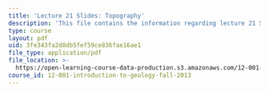 ```yaml
---
title: 'Lecture 21 Slides: Topography'
description: 'This file contains the information regarding lecture 21 Slides: Topography.'
type: course
layout: pdf
uid: 3fe343fa2d8db5fef59ce836fae16ae1
file_type: application/pdf
file_location: >-
  https://open-learning-course-data-production.s3.amazonaws.com/12-001-introduction-to-geology-fall-2013/3fe343fa2d8db5fef59ce836fae16ae1_MIT12_001F13_Lec21slides.pdf
course_id: 12-001-introduction-to-geology-fall-2013
---
```


